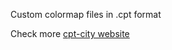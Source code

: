 Custom colormap files in .cpt format

Check more [cpt-city website](http://soliton.vm.bytemark.co.uk/pub/cpt-city/views/totp-cpt.html)
